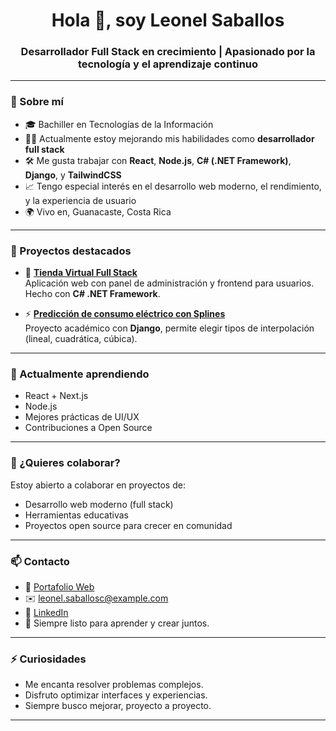 <h1 align="center">Hola 👋, soy Leonel Saballos</h1>
<h3 align="center">Desarrollador Full Stack en crecimiento | Apasionado por la tecnología y el aprendizaje continuo</h3>

---

### 🚀 Sobre mí

- 🎓 Bachiller en Tecnologías de la Información  
- 👨‍💻 Actualmente estoy mejorando mis habilidades como **desarrollador full stack**  
- 🛠️ Me gusta trabajar con **React**, **Node.js**, **C# (.NET Framework)**, **Django**, y **TailwindCSS**  
- 📈 Tengo especial interés en el desarrollo web moderno, el rendimiento, y la experiencia de usuario  
- 🌍 Vivo en, Guanacaste, Costa Rica

---

### 🔨 Proyectos destacados

- 🛒 [**Tienda Virtual Full Stack**]()  
  Aplicación web con panel de administración y frontend para usuarios. Hecho con **C# .NET Framework**.

- ⚡ [**Predicción de consumo eléctrico con Splines**]()  
  Proyecto académico con **Django**, permite elegir tipos de interpolación (lineal, cuadrática, cúbica).

---

### 🧠 Actualmente aprendiendo

- React + Next.js  
- Node.js  
- Mejores prácticas de UI/UX  
- Contribuciones a Open Source

---

### 🤝 ¿Quieres colaborar?

Estoy abierto a colaborar en proyectos de:
- Desarrollo web moderno (full stack)
- Herramientas educativas
- Proyectos open source para crecer en comunidad

---

### 📫 Contacto

- 💼 [Portafolio Web]()  
- ✉️ leonel.saballosc@example.com  
- 🔗 [LinkedIn](www.linkedin.com/in/leonel-saballos-172b17346)  
- 🧠 Siempre listo para aprender y crear juntos.

---

### ⚡ Curiosidades

- Me encanta resolver problemas complejos.
- Disfruto optimizar interfaces y experiencias.
- Siempre busco mejorar, proyecto a proyecto.

---


